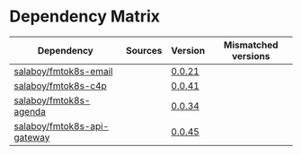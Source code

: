 # Dependency Matrix

Dependency | Sources | Version | Mismatched versions
---------- | ------- | ------- | -------------------
[salaboy/fmtok8s-email](https://github.com/salaboy/fmtok8s-email) |  | [0.0.21](https://github.com/salaboy/fmtok8s-email/releases/tag/v0.0.21) | 
[salaboy/fmtok8s-c4p](https://github.com/salaboy/fmtok8s-c4p) |  | [0.0.41](https://github.com/salaboy/fmtok8s-c4p/releases/tag/v0.0.41) | 
[salaboy/fmtok8s-agenda](https://github.com/salaboy/fmtok8s-agenda) |  | [0.0.34](https://github.com/salaboy/fmtok8s-agenda/releases/tag/v0.0.34) | 
[salaboy/fmtok8s-api-gateway](https://github.com/salaboy/fmtok8s-api-gateway) |  | [0.0.45](https://github.com/salaboy/fmtok8s-api-gateway/releases/tag/v0.0.45) | 
